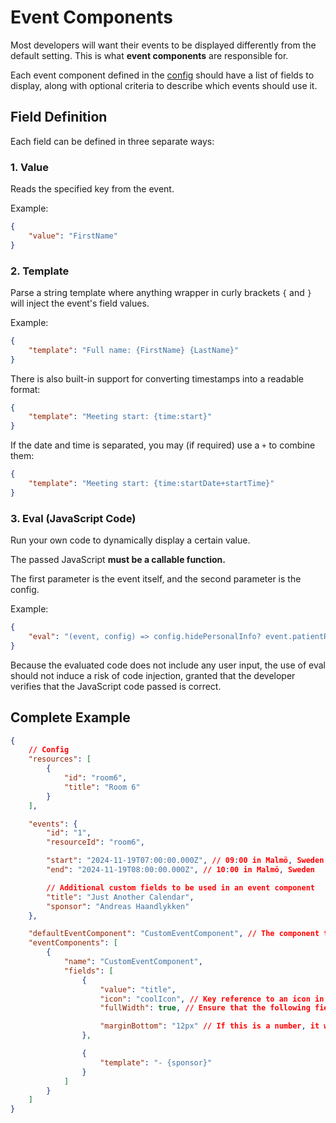 # Event Components
Most developers will want their events to be displayed differently
from the default setting. This is what **event components** are
responsible for.

Each event component defined in the [config](./init.md#eventcomponents-array)
should have a list of fields to display, along with optional criteria to describe
which events should use it.

## Field Definition
Each field can be defined in three separate ways:

### 1. Value
Reads the specified key from the event.

Example:
```json
{
    "value": "FirstName"
}
```

### 2. Template
Parse a string template where anything wrapper in curly brackets `{` and `}`
will inject the event's field values.

Example:
```json
{
    "template": "Full name: {FirstName} {LastName}"
}
```

There is also built-in support for converting timestamps into a readable
format:

```json
{
    "template": "Meeting start: {time:start}"
}
```

If the date and time is separated, you may (if required) use a `+` to combine them:

```json
{
    "template": "Meeting start: {time:startDate+startTime}"
}
```

### 3. Eval (JavaScript Code)
Run your own code to dynamically display a certain value.

The passed JavaScript **must be a callable function.**

The first parameter is the event itself, and the second parameter is the config.

Example:
```json
{
    "eval": "(event, config) => config.hidePersonalInfo? event.patientReference: event.patientName"
}
```

Because the evaluated code does not include any user input, the use of eval
should not induce a risk of code injection, granted that the developer verifies
that the JavaScript code passed is correct.

## Complete Example
```json
{
    // Config
    "resources": [
        {
            "id": "room6",
            "title": "Room 6"
        }
    ],

    "events": {
        "id": "1",
        "resourceId": "room6",

        "start": "2024-11-19T07:00:00.000Z", // 09:00 in Malmö, Sweden
        "end": "2024-11-19T08:00:00.000Z", // 10:00 in Malmö, Sweden

        // Additional custom fields to be used in an event component
        "title": "Just Another Calendar",
        "sponsor": "Andreas Haandlykken"
    },

    "defaultEventComponent": "CustomEventComponent", // The component to use by default
    "eventComponents": [
        {
            "name": "CustomEventComponent",
            "fields": [
                {
                    "value": "title",
                    "icon": "coolIcon", // Key reference to an icon in the 'icons' array (not defined here)
                    "fullWidth": true, // Ensure that the following fields are placed under this field

                    "marginBottom": "12px" // If this is a number, it will count as pixels
                },

                {
                    "template": "- {sponsor}"
                }
            ]
        }
    ]
}
```